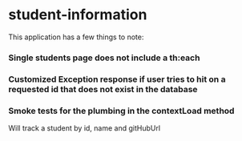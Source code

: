 # student-information

This application has a few things to note:

### Single students page does not include a th:each
### Customized Exception response if user tries to hit on a requested id that does not exist in the database
### Smoke tests for the plumbing in the contextLoad method

Will track a student by id, name and gitHubUrl

